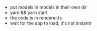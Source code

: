 - put models in models in their own dir
- yarn && yarn start
- the code is in renderer.ts
- wait for the app to load, it's not instantr

